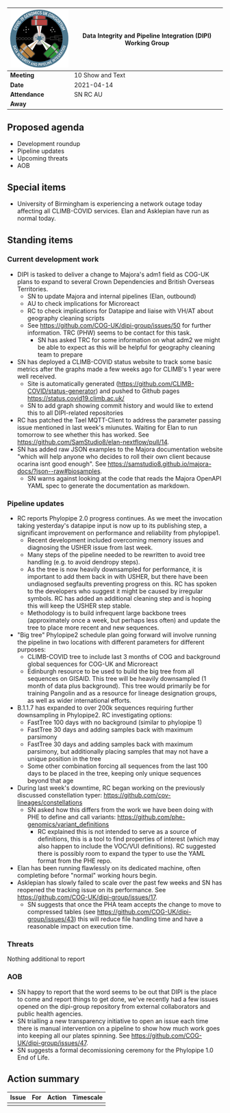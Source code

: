 | <img src="/assets/dipi.png" alt="DIPI Badge" width="150">      | Data Integrity and Pipeline Integration (DIPI) Working Group |
| -------------- | -------------------- |
| **Meeting**    | 10 Show and Text     |
| **Date**       | 2021-04-14           |
| **Attendance** | SN RC AU             |
| **Away**       |                      |

## Proposed agenda

* Development roundup
* Pipeline updates
* Upcoming threats
* AOB

## Special items

* University of Birmingham is experiencing a network outage today affecting all CLIMB-COVID services. Elan and Asklepian have run as normal today.

## Standing items

### Current development work

* DIPI is tasked to deliver a change to Majora's adm1 field as COG-UK plans to expand to several Crown Dependencies and British Overseas Territories.
    * SN to update Majora and internal pipelines (Elan, outbound)
    * AU to check implications for Microreact
    * RC to check implications for Datapipe and liaise with VH/AT about geography cleaning scripts
    * See https://github.com/COG-UK/dipi-group/issues/50 for further information. TRC (PHW) seems to be contact for this task.
        * SN has asked TRC for some information on what adm2 we might be able to expect as this will be helpful for geography cleaning team to prepare
* SN has deployed a CLIMB-COVID status website to track some basic metrics after the graphs made a few weeks ago for CLIMB's 1 year were well received.
    * Site is automatically generated (https://github.com/CLIMB-COVID/status-generator) and pushed to Github pages https://status.covid19.climb.ac.uk/
    * SN to add graph showing commit history and would like to extend this to all DIPI-related repositories
* RC has patched the Tael MQTT-Client to address the parameter passing issue mentioned in last week's miunutes. Waiting for Elan to run tomorrow to see whether this has worked. See https://github.com/SamStudio8/elan-nextflow/pull/14.
* SN has added raw JSON examples to the Majora documentation website "which will help anyone who decides to roll their own client because ocarina isnt good enough". See https://samstudio8.github.io/majora-docs/?json--raw#biosamples.
    * SN warns against looking at the code that reads the Majora OpenAPI YAML spec to generate the documentation as markdown.


### Pipeline updates

* RC reports Phylopipe 2.0 progress continues. As we meet the invocation taking yesterday's datapipe input is now up to its publishing step, a significant improvement on performance and reliability from phylopipe1.
    * Recent development included overcoming memory issues and diagnosing the USHER issue from last week.
    * Many steps of the pipeline needed to be rewritten to avoid tree handling (e.g. to avoid dendropy steps).
    * As the tree is now heavily downsampled for performance, it is important to add them back in with USHER, but there have been undiagnosed segfaults preventing progress on this. RC has spoken to the developers who suggest it might be caused by irregular symbols. RC has added an additional cleaning step and is hoping this will keep the USHER step stable.
    * Methodology is to build infrequent large backbone trees (approximately once a week, but perhaps less often) and update the tree to place more recent and new sequences.
* "Big tree" Phylopipe2 schedule plan going forward will involve running the pipeline in two locations with different parameters for different purposes:
    * CLIMB-COVID tree to include last 3 months of COG and background global sequences for COG-UK and Microreact
    * Edinburgh resource to be used to build the big tree from all sequences on GISAID. This tree will be heavily downsampled (1 month of data plus background). This tree would primarily be for training Pangolin and as a resource for lineage designation groups, as well as wider international efforts.
* B.1.1.7 has expanded to over 200k sequences requiring further downsampling in Phylopipe2. RC investigating options:
    * FastTree 100 days with no background (similar to phylopipe 1)
    * FastTree 30 days and adding samples back with maximum parsimony
    * FastTree 30 days and adding samples back with maximum parsimony, but additionally placing samples that may not have a unique position in the tree
    * Some other combination forcing all sequences from the last 100 days to be placed in the tree, keeping only unique sequences beyond that age
* During last week's downtime, RC began working on the previously discussed constellation typer: https://github.com/cov-lineages/constellations
    * SN asked how this differs from the work we have been doing with PHE to define and call variants: https://github.com/phe-genomics/variant_definitions
        * RC explained this is not intended to serve as a source of definitions, this is a tool to find properties of interest (which may also happen to include the VOC/VUI definitions). RC suggested there is possibly room to expand the typer to use the YAML format from the PHE repo.
* Elan has been running flawlessly on its dedicated machine, often completing before "normal" working hours begin.
* Asklepian has slowly failed to scale over the past few weeks and SN has reopened the tracking issue on its performance. See https://github.com/COG-UK/dipi-group/issues/17.
    * SN suggests that once the PHA team accepts the change to move to compressed tables (see https://github.com/COG-UK/dipi-group/issues/43) this will reduce file handling time and have a reasonable impact on execution time.


### Threats

Nothing additional to report

### AOB

* SN happy to report that the word seems to be out that DIPI is the place to come and report things to get done, we've recently had a few issues opened on the dipi-group repository from external collaborators and public health agencies.
* SN trialling a new transparency initiative to open an issue each time there is manual intervention on a pipeline to show how much work goes into keeping all our plates spinning. See https://github.com/COG-UK/dipi-group/issues/47.
* SN suggests a formal decomissioning ceremony for the Phylopipe 1.0 End of Life.

## Action summary

| Issue | For | Action          | Timescale          |
|-------|-----|-----------------|--------------------|
| | | | |

